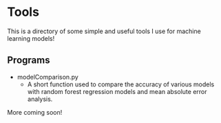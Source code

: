 # Tools
This is a directory of some simple and useful tools I use for machine learning models!

## Programs
* modelComparison.py
	* A short function used to compare the accuracy of various models with random forest regression models and mean absolute error analysis.

More coming soon!

